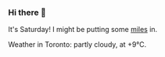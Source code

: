 ### Hi there :wave:

It's Saturday! I might be putting some [miles](https://www.strava.com/athletes/889963) in.

Weather in Toronto: partly cloudy, at +9°C.
